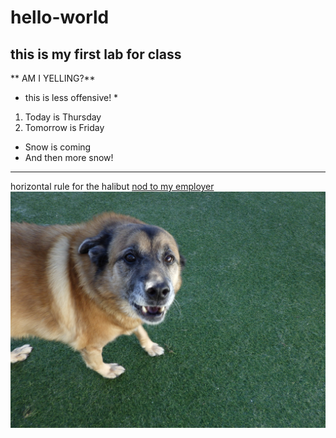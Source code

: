 # hello-world
## this is my first lab for class
** AM I YELLING?**
* this is less offensive! *
1. Today is Thursday
2. Tomorrow is Friday
- Snow is coming
- And then more snow!
---
horizontal rule for the halibut
[nod to my employer](www.aflac.com)
![Koda](Koda.jpg)
